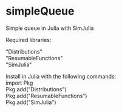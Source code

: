 # simpleQueue
Simple queue in Julia with SimJulia

Required libraries:

"Distributions"\
"ResumableFunctions"\
"SimJulia"

Install in Julia with the following commands:\
import Pkg\
Pkg.add("Distributions")\
Pkg.add("ResumableFunctions")\
Pkg.add("SimJulia")
